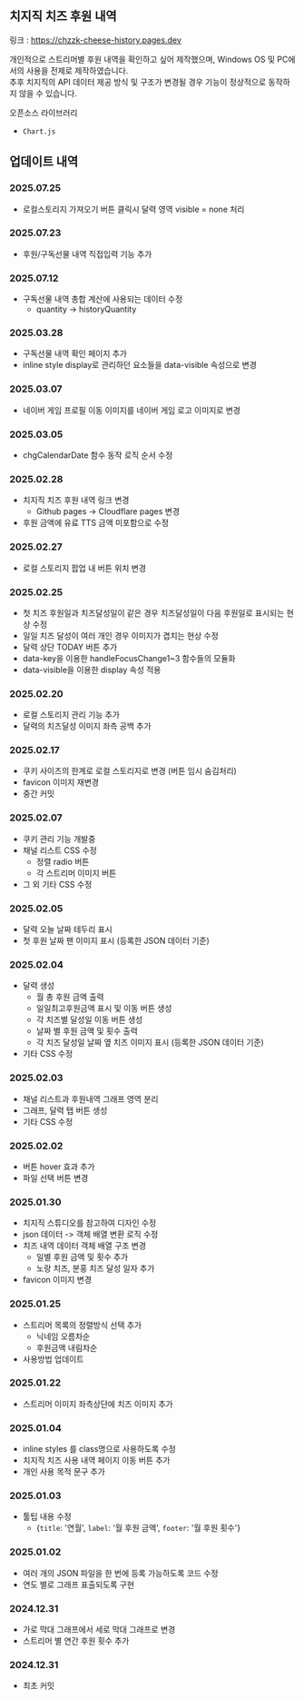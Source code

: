 ## 치지직 치즈 후원 내역
링크 : https://chzzk-cheese-history.pages.dev

개인적으로 스트리머별 후원 내역을 확인하고 싶어 제작했으며, Windows OS 및 PC에서의 사용을 전제로 제작하였습니다.\
추후 치지직의 API 데이터 제공 방식 및 구조가 변경될 경우 기능이 정상적으로 동작하지 않을 수 있습니다.

오픈소스 라이브러리
- `Chart.js`

## 업데이트 내역

### 2025.07.25
- 로컬스토리지 가져오기 버튼 클릭시 달력 영역 visible = none 처리

### 2025.07.23
- 후원/구독선물 내역 직접입력 기능 추가

### 2025.07.12
- 구독선물 내역 총합 계산에 사용되는 데이터 수정
    - quantity -> historyQuantity

### 2025.03.28
- 구독선물 내역 확인 페이지 추가
- inline style display로 관리하던 요소들을 data-visible 속성으로 변경

### 2025.03.07
- 네이버 게임 프로필 이동 이미지를 네이버 게임 로고 이미지로 변경

### 2025.03.05
- chgCalendarDate 함수 동작 로직 순서 수정

### 2025.02.28
- 치지직 치즈 후원 내역 링크 변경
    - Github pages -> Cloudflare pages 변경
- 후원 금액에 유료 TTS 금액 미포함으로 수정

### 2025.02.27
- 로컬 스토리지 팝업 내 버튼 위치 변경

### 2025.02.25
- 첫 치즈 후원일과 치즈달성일이 같은 경우 치즈달성일이 다음 후원일로 표시되는 현상 수정
- 일일 치즈 달성이 여러 개인 경우 이미지가 겹치는 현상 수정
- 달력 상단 TODAY 버튼 추가
- data-key을 이용한 handleFocusChange1~3 함수들의 모듈화
- data-visible을 이용한 display 속성 적용

### 2025.02.20
- 로컬 스토리지 관리 기능 추가
- 달력의 치즈달성 이미지 좌측 공백 추가

### 2025.02.17
- 쿠키 사이즈의 한계로 로컬 스토리지로 변경 (버튼 임시 숨김처리)
- favicon 이미지 재변경
- 중간 커밋

### 2025.02.07
- 쿠키 관리 기능 개발중
- 채널 리스트 CSS 수정
    - 정렬 radio 버튼
    - 각 스트리머 이미지 버튼
- 그 외 기타 CSS 수정

### 2025.02.05
- 달력 오늘 날짜 테두리 표시
- 첫 후원 날짜 팬 이미지 표시 (등록한 JSON 데이터 기준)

### 2025.02.04
- 달력 생성
    - 월 총 후원 금액 출력
    - 일일최고후원금액 표시 및 이동 버튼 생성
    - 각 치즈별 달성일 이동 버튼 생성
    - 날짜 별 후원 금액 및 횟수 출력
    - 각 치즈 달성일 날짜 옆 치즈 이미지 표시 (등록한 JSON 데이터 기준)
- 기타 CSS 수정

### 2025.02.03
- 채널 리스트과 후원내역 그래프 영역 분리
- 그래프, 달력 탭 버튼 생성
- 기타 CSS 수정

### 2025.02.02
- 버튼 hover 효과 추가
- 파일 선택 버튼 변경

### 2025.01.30
- 치지직 스튜디오를 참고하여 디자인 수정
- json 데이터 -> 객체 배열 변환 로직 수정
- 치즈 내역 데이터 객체 배열 구조 변경
    - 일별 후원 금액 및 횟수 추가
    - 노랑 치즈, 분홍 치즈 달성 일자 추가
- favicon 이미지 변경

### 2025.01.25
- 스트리머 목록의 정렬방식 선택 추가
    - 닉네임 오름차순
    - 후원금액 내림차순
- 사용방법 업데이트

### 2025.01.22
- 스트리머 이미지 좌측상단에 치즈 이미지 추가

### 2025.01.04
- inline styles 를 class명으로 사용하도록 수정
- 치지직 치즈 사용 내역 페이지 이동 버튼 추가
- 개인 사용 목적 문구 추가

### 2025.01.03
- 툴팁 내용 수정
    - {`title`: '연월', `label`: '월 후원 금액', `footer`: '월 후원 횟수'}

### 2025.01.02
- 여러 개의 JSON 파일을 한 번에 등록 가능하도록 코드 수정
- 연도 별로 그래프 표출되도록 구현

### 2024.12.31
- 가로 막대 그래프에서 세로 막대 그래프로 변경
- 스트리머 별 연간 후원 횟수 추가

### 2024.12.31
- 최초 커밋
